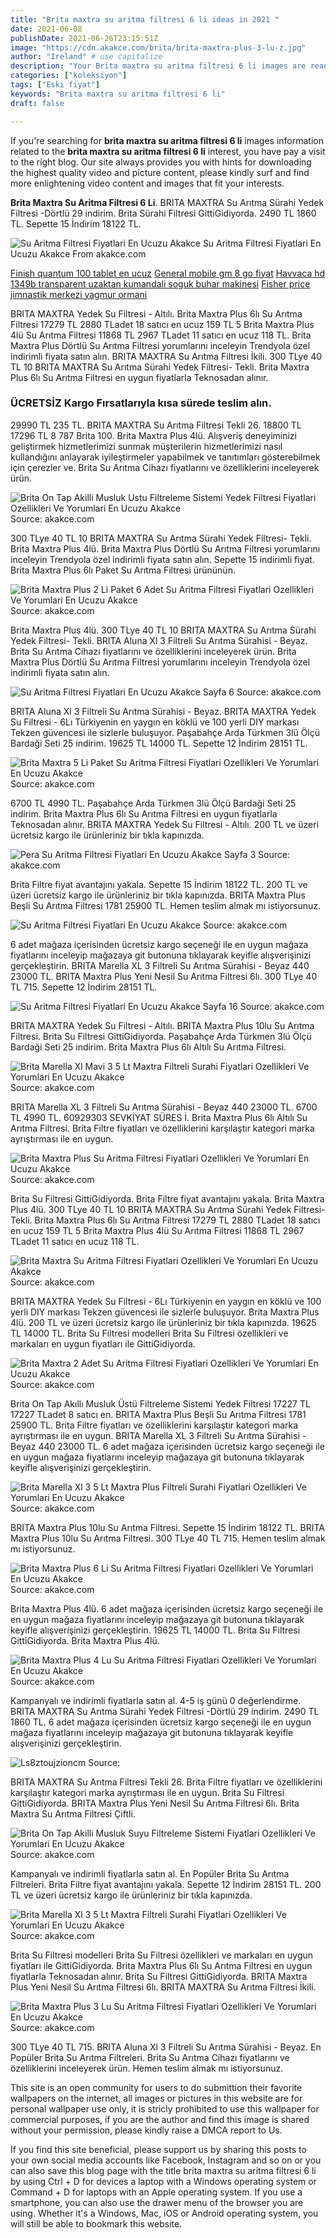 ```yaml
---
title: "Brita maxtra su aritma filtresi 6 li ideas in 2021 "
date: 2021-06-08
publishDate: 2021-06-26T23:15:51Z
image: "https://cdn.akakce.com/brita/brita-maxtra-plus-3-lu-z.jpg"
author: "Ireland" # use capitalize
description: "Your Brita maxtra su aritma filtresi 6 li images are ready. Brita maxtra su aritma filtresi 6 li are a topic that is being searched for and liked by netizens now. You can Find and Download the Brita maxtra su aritma filtresi 6 li files here. Download all royalty-free images."
categories: ["koleksiyon"]
tags: ["Eski fiyat"]
keywords: "Brita maxtra su aritma filtresi 6 li"
draft: false

---
```


If you're searching for **brita maxtra su aritma filtresi 6 li** images information related to the **brita maxtra su aritma filtresi 6 li** interest, you have pay a visit to the right  blog.  Our site always  provides you with  hints  for downloading  the highest  quality video and picture  content, please kindly surf and find more enlightening video content and images  that fit your interests.

**Brita Maxtra Su Aritma Filtresi 6 Li**. BRITA MAXTRA Su Arıtma Sürahi Yedek Filtresi -Dörtlü 29 indirim. Brita Sürahi Filtresi GittiGidiyorda. 2490 TL 1860 TL. Sepette 15 İndirim 18122 TL.

![Su Aritma Filtresi Fiyatlari En Ucuzu Akakce](https://iis-akakce.akamaized.net/p.x?%2F%2Fm%2Emedia%2Damazon%2Ecom%2Fimages%2FI%2F51aNYNvaJIL%2E%5FSL500%5F%2Ejpg "Su Aritma Filtresi Fiyatlari En Ucuzu Akakce")
Su Aritma Filtresi Fiyatlari En Ucuzu Akakce From akakce.com

[Finish quantum 100 tablet en ucuz](/finish-quantum-100-tablet-en-ucuz/)
[General mobile gm 8 go fiyat](/general-mobile-gm-8-go-fiyat/)
[Havvaca hd 1349b transparent uzaktan kumandali soguk buhar makinesi](/havvaca-hd-1349b-transparent-uzaktan-kumandali-soguk-buhar-makinesi/)
[Fisher price jimnastik merkezi yagmur ormani](/fisher-price-jimnastik-merkezi-yagmur-ormani/)

BRITA MAXTRA Yedek Su Filtresi - Altılı. Brita Maxtra Plus 6lı Su Arıtma Filtresi 17279 TL 2880 TLadet 18 satıcı en ucuz 159 TL 5 Brita Maxtra Plus 4lü Su Arıtma Filtresi 11868 TL 2967 TLadet 11 satıcı en ucuz 118 TL. Brita Maxtra Plus Dörtlü Su Arıtma Filtresi yorumlarını inceleyin Trendyola özel indirimli fiyata satın alın. BRITA MAXTRA Su Arıtma Filtresi İkili. 300 TLye 40 TL 10 BRITA MAXTRA Su Arıtma Sürahi Yedek Filtresi- Tekli. Brita Maxtra Plus 6lı Su Arıtma Filtresi en uygun fiyatlarla Teknosadan alınır.

### ÜCRETSİZ Kargo Fırsatlarıyla kısa sürede teslim alın.

29990 TL 235 TL. BRITA MAXTRA Su Arıtma Filtresi Tekli 26. 18800 TL 17296 TL 8 787 Brita 100. Brita Maxtra Plus 4lü. Alışveriş deneyiminizi geliştirmek hizmetlerimizi sunmak müşterilerin hizmetlerimizi nasıl kullandığını anlayarak iyileştirmeler yapabilmek ve tanıtımları gösterebilmek için çerezler ve. Brita Su Arıtma Cihazı fiyatlarını ve özelliklerini inceleyerek ürün.


![Brita On Tap Akilli Musluk Ustu Filtreleme Sistemi Yedek Filtresi Fiyatlari Ozellikleri Ve Yorumlari En Ucuzu Akakce](https://cdn.akakce.com/brita/brita-on-tap-akilli-musluk-ustu-filtreleme-sistemi-yedek-filtresi-z.jpg "Brita On Tap Akilli Musluk Ustu Filtreleme Sistemi Yedek Filtresi Fiyatlari Ozellikleri Ve Yorumlari En Ucuzu Akakce")
Source: akakce.com

300 TLye 40 TL 10 BRITA MAXTRA Su Arıtma Sürahi Yedek Filtresi- Tekli. Brita Maxtra Plus 4lü. Brita Maxtra Plus Dörtlü Su Arıtma Filtresi yorumlarını inceleyin Trendyola özel indirimli fiyata satın alın. Sepette 15 indirimli fiyat. Brita Maxtra Plus 6lı Paket Su Arıtma Filtresi ürününün.

![Brita Maxtra Plus 2 Li Paket 6 Adet Su Aritma Filtresi Fiyatlari Ozellikleri Ve Yorumlari En Ucuzu Akakce](https://cdn.akakce.com/brita/brita-maxtra-plus-2-li-paket-6-adet-z.jpg "Brita Maxtra Plus 2 Li Paket 6 Adet Su Aritma Filtresi Fiyatlari Ozellikleri Ve Yorumlari En Ucuzu Akakce")
Source: akakce.com

Brita Maxtra Plus 4lü. 300 TLye 40 TL 10 BRITA MAXTRA Su Arıtma Sürahi Yedek Filtresi- Tekli. BRITA Aluna Xl 3 Filtreli Su Arıtma Sürahisi - Beyaz. Brita Su Arıtma Cihazı fiyatlarını ve özelliklerini inceleyerek ürün. Brita Maxtra Plus Dörtlü Su Arıtma Filtresi yorumlarını inceleyin Trendyola özel indirimli fiyata satın alın.

![Su Aritma Filtresi Fiyatlari En Ucuzu Akakce Sayfa 6](https://iis-akakce.akamaized.net/p.x?%2F%2Fmcdn01%2Egittigidiyor%2Enet%2F55626%2F556268103%5F0%2Ejpg "Su Aritma Filtresi Fiyatlari En Ucuzu Akakce Sayfa 6")
Source: akakce.com

BRITA Aluna Xl 3 Filtreli Su Arıtma Sürahisi - Beyaz. BRITA MAXTRA Yedek Su Filtresi - 6Lı Türkiyenin en yaygın en köklü ve 100 yerli DIY markası Tekzen güvencesi ile sizlerle buluşuyor. Paşabahçe Arda Türkmen 3lü Ölçü Bardaği Seti 25 indirim. 19625 TL 14000 TL. Sepette 12 İndirim 28151 TL.

![Brita Maxtra 5 Li Paket Su Aritma Filtresi Fiyatlari Ozellikleri Ve Yorumlari En Ucuzu Akakce](https://cdn.akakce.com/brita/brita-maxtra-5-li-paket-z.jpg "Brita Maxtra 5 Li Paket Su Aritma Filtresi Fiyatlari Ozellikleri Ve Yorumlari En Ucuzu Akakce")
Source: akakce.com

6700 TL 4990 TL. Paşabahçe Arda Türkmen 3lü Ölçü Bardaği Seti 25 indirim. Brita Maxtra Plus 6lı Su Arıtma Filtresi en uygun fiyatlarla Teknosadan alınır. BRITA MAXTRA Yedek Su Filtresi - Altılı. 200 TL ve üzeri ücretsiz kargo ile ürünleriniz bir tıkla kapınızda.

![Pera Su Aritma Filtresi Fiyatlari En Ucuzu Akakce Sayfa 3](https://iis-akakce.akamaized.net/p.x?%2F%2Fmcdn01%2Egittigidiyor%2Enet%2F66013%2F660132077%5F0%2Ejpg "Pera Su Aritma Filtresi Fiyatlari En Ucuzu Akakce Sayfa 3")
Source: akakce.com

Brita Filtre fiyat avantajını yakala. Sepette 15 İndirim 18122 TL. 200 TL ve üzeri ücretsiz kargo ile ürünleriniz bir tıkla kapınızda. BRITA Maxtra Plus Beşli Su Arıtma Filtresi 1781 25900 TL. Hemen teslim almak mı istiyorsunuz.

![Su Aritma Filtresi Fiyatlari En Ucuzu Akakce](https://iis-akakce.akamaized.net/p.x?%2F%2Fm%2Emedia%2Damazon%2Ecom%2Fimages%2FI%2F51aNYNvaJIL%2E%5FSL500%5F%2Ejpg "Su Aritma Filtresi Fiyatlari En Ucuzu Akakce")
Source: akakce.com

6 adet mağaza içerisinden ücretsiz kargo seçeneği ile en uygun mağaza fiyatlarını inceleyip mağazaya git butonuna tıklayarak keyifle alışverişinizi gerçekleştirin. BRITA Marella XL 3 Filtreli Su Arıtma Sürahisi - Beyaz 440 23000 TL. BRITA Maxtra Plus Yeni Nesil Su Arıtma Filtresi 6lı. 300 TLye 40 TL 715. Sepette 12 İndirim 28151 TL.

![Su Aritma Filtresi Fiyatlari En Ucuzu Akakce Sayfa 16](https://iis-akakce.akamaized.net/p.x?%2F%2Fn11scdn%2Eakamaized%2Enet%2Fa1%2F1024%2Fev%2Dyasam%2Fsurahiler%2Fbrita%2Dmaxtra%2Dplus%2D5li%2Dbesli%2Dsu%2Daritma%2Dfiltresi%5F%5F0167219807254665%2Ejpg "Su Aritma Filtresi Fiyatlari En Ucuzu Akakce Sayfa 16")
Source: akakce.com

BRITA MAXTRA Yedek Su Filtresi - Altılı. BRITA Maxtra Plus 10lu Su Arıtma Filtresi. Brita Su Filtresi GittiGidiyorda. Paşabahçe Arda Türkmen 3lü Ölçü Bardaği Seti 25 indirim. Brita Maxtra Plus 6lı Altılı Su Arıtma Filtresi.

![Brita Marella Xl Mavi 3 5 Lt Maxtra Filtreli Surahi Fiyatlari Ozellikleri Ve Yorumlari En Ucuzu Akakce](https://cdn.akakce.com/brita/brita-marella-xl-mavi-3-5-lt-maxtra-filtreli-su-aritmali-surahi-z.jpg "Brita Marella Xl Mavi 3 5 Lt Maxtra Filtreli Surahi Fiyatlari Ozellikleri Ve Yorumlari En Ucuzu Akakce")
Source: akakce.com

BRITA Marella XL 3 Filtreli Su Arıtma Sürahisi - Beyaz 440 23000 TL. 6700 TL 4990 TL. 60929303 SEVKİYAT SÜRES İ. Brita Maxtra Plus 6lı Altılı Su Arıtma Filtresi. Brita Filtre fiyatları ve özelliklerini karşılaştır kategori marka ayrıştırması ile en uygun.

![Brita Maxtra Plus Su Aritma Filtresi Fiyatlari Ozellikleri Ve Yorumlari En Ucuzu Akakce](https://cdn.akakce.com/brita/brita-maxtra-plus-z.jpg "Brita Maxtra Plus Su Aritma Filtresi Fiyatlari Ozellikleri Ve Yorumlari En Ucuzu Akakce")
Source: akakce.com

Brita Su Filtresi GittiGidiyorda. Brita Filtre fiyat avantajını yakala. Brita Maxtra Plus 4lü. 300 TLye 40 TL 10 BRITA MAXTRA Su Arıtma Sürahi Yedek Filtresi- Tekli. Brita Maxtra Plus 6lı Su Arıtma Filtresi 17279 TL 2880 TLadet 18 satıcı en ucuz 159 TL 5 Brita Maxtra Plus 4lü Su Arıtma Filtresi 11868 TL 2967 TLadet 11 satıcı en ucuz 118 TL.

![Brita Maxtra Su Aritma Filtresi Fiyatlari Ozellikleri Ve Yorumlari En Ucuzu Akakce](https://cdn.akakce.com/brita/brita-maxtra-z.jpg "Brita Maxtra Su Aritma Filtresi Fiyatlari Ozellikleri Ve Yorumlari En Ucuzu Akakce")
Source: akakce.com

BRITA MAXTRA Yedek Su Filtresi - 6Lı Türkiyenin en yaygın en köklü ve 100 yerli DIY markası Tekzen güvencesi ile sizlerle buluşuyor. Brita Maxtra Plus 4lü. 200 TL ve üzeri ücretsiz kargo ile ürünleriniz bir tıkla kapınızda. 19625 TL 14000 TL. Brita Su Filtresi modelleri Brita Su Filtresi özellikleri ve markaları en uygun fiyatları ile GittiGidiyorda.

![Brita Maxtra 2 Adet Su Aritma Filtresi Fiyatlari Ozellikleri Ve Yorumlari En Ucuzu Akakce](https://cdn.akakce.com/brita/brita-maxtra-2-adet-z.jpg "Brita Maxtra 2 Adet Su Aritma Filtresi Fiyatlari Ozellikleri Ve Yorumlari En Ucuzu Akakce")
Source: akakce.com

Brita On Tap Akıllı Musluk Üstü Filtreleme Sistemi Yedek Filtresi 17227 TL 17227 TLadet 8 satıcı en. BRITA Maxtra Plus Beşli Su Arıtma Filtresi 1781 25900 TL. Brita Filtre fiyatları ve özelliklerini karşılaştır kategori marka ayrıştırması ile en uygun. BRITA Marella XL 3 Filtreli Su Arıtma Sürahisi - Beyaz 440 23000 TL. 6 adet mağaza içerisinden ücretsiz kargo seçeneği ile en uygun mağaza fiyatlarını inceleyip mağazaya git butonuna tıklayarak keyifle alışverişinizi gerçekleştirin.

![Brita Marella Xl 3 5 Lt Maxtra Plus Filtreli Surahi Fiyatlari Ozellikleri Ve Yorumlari En Ucuzu Akakce](https://cdn.akakce.com/brita/brita-marella-xl-3-5-lt-maxtra-plus-z.jpg "Brita Marella Xl 3 5 Lt Maxtra Plus Filtreli Surahi Fiyatlari Ozellikleri Ve Yorumlari En Ucuzu Akakce")
Source: akakce.com

BRITA Maxtra Plus 10lu Su Arıtma Filtresi. Sepette 15 İndirim 18122 TL. BRITA Maxtra Plus 10lu Su Arıtma Filtresi. 300 TLye 40 TL 715. Hemen teslim almak mı istiyorsunuz.

![Brita Maxtra Plus 6 Li Su Aritma Filtresi Fiyatlari Ozellikleri Ve Yorumlari En Ucuzu Akakce](https://cdn.akakce.com/brita/brita-maxtra-plus-6-li-z.jpg "Brita Maxtra Plus 6 Li Su Aritma Filtresi Fiyatlari Ozellikleri Ve Yorumlari En Ucuzu Akakce")
Source: akakce.com

Brita Maxtra Plus 4lü. 6 adet mağaza içerisinden ücretsiz kargo seçeneği ile en uygun mağaza fiyatlarını inceleyip mağazaya git butonuna tıklayarak keyifle alışverişinizi gerçekleştirin. 19625 TL 14000 TL. Brita Su Filtresi GittiGidiyorda. Brita Maxtra Plus 4lü.

![Brita Maxtra Plus 4 Lu Su Aritma Filtresi Fiyatlari Ozellikleri Ve Yorumlari En Ucuzu Akakce](https://cdn.akakce.com/brita/brita-maxtra-plus-4-lu-z.jpg "Brita Maxtra Plus 4 Lu Su Aritma Filtresi Fiyatlari Ozellikleri Ve Yorumlari En Ucuzu Akakce")
Source: akakce.com

Kampanyalı ve indirimli fiyatlarla satın al. 4-5 iş günü 0 değerlendirme. BRITA MAXTRA Su Arıtma Sürahi Yedek Filtresi -Dörtlü 29 indirim. 2490 TL 1860 TL. 6 adet mağaza içerisinden ücretsiz kargo seçeneği ile en uygun mağaza fiyatlarını inceleyip mağazaya git butonuna tıklayarak keyifle alışverişinizi gerçekleştirin.

![Ls8ztoujzioncm](https://iis-akakce.akamaized.net/p.x?%2F%2Fmcdn01%2Egittigidiyor%2Enet%2F69729%2F697291092%5F0%2Ejpg "Ls8ztoujzioncm")
Source: 

BRITA MAXTRA Su Arıtma Filtresi Tekli 26. Brita Filtre fiyatları ve özelliklerini karşılaştır kategori marka ayrıştırması ile en uygun. Brita Su Filtresi GittiGidiyorda. BRITA Maxtra Plus Yeni Nesil Su Arıtma Filtresi 6lı. Brita Maxtra Su Arıtma Filtresi Çiftli.

![Brita On Tap Akilli Musluk Suyu Filtreleme Sistemi Fiyatlari Ozellikleri Ve Yorumlari En Ucuzu Akakce](https://cdn.akakce.com/brita/brita-on-tap-akilli-musluk-suyu-filtreleme-sistemi-z.jpg "Brita On Tap Akilli Musluk Suyu Filtreleme Sistemi Fiyatlari Ozellikleri Ve Yorumlari En Ucuzu Akakce")
Source: akakce.com

Kampanyalı ve indirimli fiyatlarla satın al. En Popüler Brita Su Arıtma Filtreleri. Brita Filtre fiyat avantajını yakala. Sepette 12 İndirim 28151 TL. 200 TL ve üzeri ücretsiz kargo ile ürünleriniz bir tıkla kapınızda.

![Brita Marella Xl 3 5 Lt Maxtra Filtreli Surahi Fiyatlari Ozellikleri Ve Yorumlari En Ucuzu Akakce](https://cdn.akakce.com/brita/brita-marella-xl-3-5-lt-maxtra-z.jpg "Brita Marella Xl 3 5 Lt Maxtra Filtreli Surahi Fiyatlari Ozellikleri Ve Yorumlari En Ucuzu Akakce")
Source: akakce.com

Brita Su Filtresi modelleri Brita Su Filtresi özellikleri ve markaları en uygun fiyatları ile GittiGidiyorda. Brita Maxtra Plus 6lı Su Arıtma Filtresi en uygun fiyatlarla Teknosadan alınır. Brita Su Filtresi GittiGidiyorda. BRITA Maxtra Plus Yeni Nesil Su Arıtma Filtresi 6lı. BRITA MAXTRA Su Arıtma Filtresi İkili.

![Brita Maxtra Plus 3 Lu Su Aritma Filtresi Fiyatlari Ozellikleri Ve Yorumlari En Ucuzu Akakce](https://cdn.akakce.com/brita/brita-maxtra-plus-3-lu-z.jpg "Brita Maxtra Plus 3 Lu Su Aritma Filtresi Fiyatlari Ozellikleri Ve Yorumlari En Ucuzu Akakce")
Source: akakce.com

300 TLye 40 TL 715. BRITA Aluna Xl 3 Filtreli Su Arıtma Sürahisi - Beyaz. En Popüler Brita Su Arıtma Filtreleri. Brita Su Arıtma Cihazı fiyatlarını ve özelliklerini inceleyerek ürün. Hemen teslim almak mı istiyorsunuz.

This site is an open community for users to do submittion their favorite wallpapers on the internet, all images or pictures in this website are for personal wallpaper use only, it is stricly prohibited to use this wallpaper for commercial purposes, if you are the author and find this image is shared without your permission, please kindly raise a DMCA report to Us.

If you find this site beneficial, please support us by sharing this posts to your own social media accounts like Facebook, Instagram and so on or you can also save this blog page with the title brita maxtra su aritma filtresi 6 li by using Ctrl + D for devices a laptop with a Windows operating system or Command + D for laptops with an Apple operating system. If you use a smartphone, you can also use the drawer menu of the browser you are using. Whether it's a Windows, Mac, iOS or Android operating system, you will still be able to bookmark this website.
